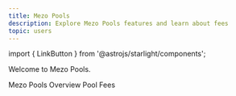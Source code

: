 ```yaml
---
title: Mezo Pools
description: Explore Mezo Pools features and learn about fees
topic: users
---
```


import { LinkButton } from '@astrojs/starlight/components';

Welcome to Mezo Pools. 

<LinkButton href="/docs/users/features/mezo-pools/mezo-pools" icon="right-arrow">
  Mezo Pools Overview
</LinkButton>

<LinkButton href="/docs/users/features/mezo-pools/fees" variant="secondary" icon="right-arrow">
  Pool Fees
</LinkButton>



